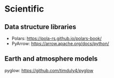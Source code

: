 # Scientific

## Data structure libraries

- Polars: https://pola-rs.github.io/polars-book/
- PyArrow: https://arrow.apache.org/docs/python/

## Earth and atmosphere models

pyglow: https://github.com/timduly4/pyglow
